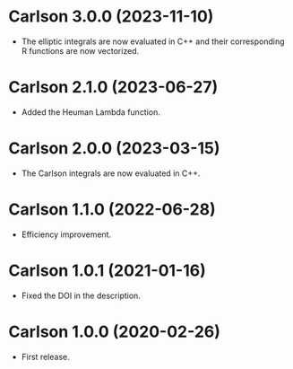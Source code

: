# Carlson 3.0.0 (2023-11-10)

* The elliptic integrals are now evaluated in C++ and their corresponding R 
functions are now vectorized.


# Carlson 2.1.0 (2023-06-27)

* Added the Heuman Lambda function.


# Carlson 2.0.0 (2023-03-15)

* The Carlson integrals are now evaluated in C++.


# Carlson 1.1.0 (2022-06-28)

* Efficiency improvement.


# Carlson 1.0.1 (2021-01-16)

* Fixed the DOI in the description.


# Carlson 1.0.0 (2020-02-26)

* First release.

